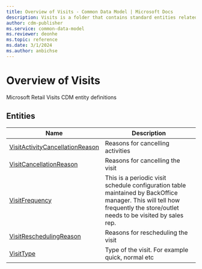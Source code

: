 ```yaml
---
title: Overview of Visits - Common Data Model | Microsoft Docs
description: Visits is a folder that contains standard entities related to the Common Data Model.
author: cdm-publisher
ms.service: common-data-model
ms.reviewer: deonhe
ms.topic: reference 
ms.date: 3/1/2024
ms.author: anbichse
---
```


# Overview of Visits

Microsoft Retail Visits CDM entity definitions  

## Entities

|Name|Description|
|---|---|
|[VisitActivityCancellationReason](VisitActivityCancellationReason.md)|Reasons for cancelling activities|
|[VisitCancellationReason](VisitCancellationReason.md)|Reasons for cancelling the visit|
|[VisitFrequency](VisitFrequency.md)|This is a periodic visit schedule configuration table maintained by BackOffice manager. This will tell how frequently the store/outlet needs to be visited by sales rep.|
|[VisitReschedulingReason](VisitReschedulingReason.md)|Reasons for rescheduling the visit|
|[VisitType](VisitType.md)|Type of the visit. For example quick, normal etc|

